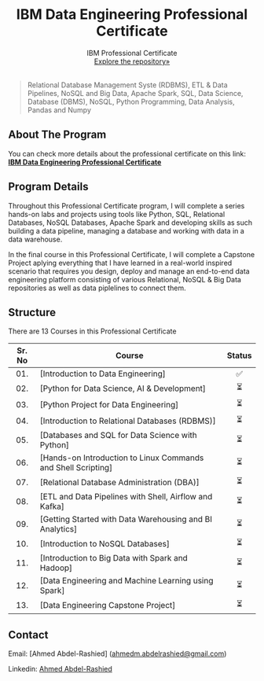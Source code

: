 <p align="center">
 </a>
 <h1 align="center">IBM Data Engineering Professional Certificate</h1>
 <p align="center">
  IBM Professional Certificate
  <br />
  <a href=https://github.com/BinariesGoalls/IBM-Data-Engineering-Professional-Certificate>Explore the repository»</strong></a>
  <br />
  <br />
 </p>

</p>

> Relational Database Management Syste (RDBMS), ETL & Data Pipelines, NoSQL and Big Data, Apache Spark, SQL, Data Science, Database (DBMS), NoSQL, Python Programming, Data Analysis, Pandas and Numpy

<!-- ABOUT THE PROJECT -->

## About The Program

You can check more details about the professional certificate on this link: <a href=https://www.coursera.org/professional-certificates/ibm-data-engineer><strong>IBM Data Engineering Professional Certificate</strong></a>

## **Program Details**

Throughout this Professional Certificate program, I will complete a series hands-on labs and projects using tools like Python, SQL, Relational Databases, NoSQL Databases, Apache Spark and developing skills as such building a data pipeline, managing a database and working with data in a data warehouse.

In the final course in this Professional Certificate, I will complete a Capstone Project aplying everything that I have learned in a real-world inspired scenario that requires you design, deploy and manage an end-to-end data engineering platform consisting of various Relational, NoSQL & Big Data repositories as well as data piplelines to connect them.

## **Structure**

There are 13 Courses in this Professional Certificate

| Sr. No | Course                                                               |Status|
|:------:|----------------------------------------------------------------------------|:--:|
| 01.     | [Introduction to Data Engineering]|✅|
| 02.     | [Python for Data Science, AI & Development]|⏳| 
| 03.     | [Python Project for Data Engineering]|⏳|
| 04.     | [Introduction to Relational Databases (RDBMS)]|⏳|
| 05.     | [Databases and SQL for Data Science with Python]|⏳| 
| 06.     | [Hands-on Introduction to Linux Commands and Shell Scripting]|⏳|
| 07.     | [Relational Database Administration (DBA)]|⏳|
| 08.     | [ETL and Data Pipelines with Shell, Airflow and Kafka]|⏳|
| 09.     | [Getting Started with Data Warehousing and BI Analytics]|⏳|
| 10.     | [Introduction to NoSQL Databases]|⏳|
| 11.     | [Introduction to Big Data with Spark and Hadoop]|⏳|
| 12.     | [Data Engineering and Machine Learning using Spark]|⏳|
| 13.     | [Data Engineering Capstone Project]|⏳|

<!-- CONTACT -->

## **Contact**

Email: [Ahmed Abdel-Rashied] (ahmedm.abdelrashied@gmail.com)

Linkedin: [Ahmed Abdel-Rashied](https://www.linkedin.com/in/ahmed-mohamed-abdel-rashied/)
